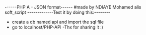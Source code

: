 ------PHP A - JSON format------
#made by NDIAYE Mohamed alis soft_script
-------------Test it by doing this:--------
- create a db named api and import the sql file
- go to localhost/PHP-API
-Thx for sharing it :)